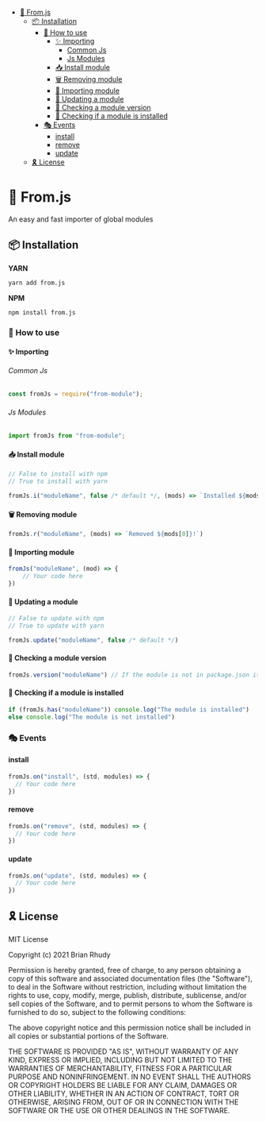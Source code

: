 - [🚀 From.js](#-fromjs)
  - [📦 Installation](#-installation)
    - [🧐 How to use](#-how-to-use)
      - [✨ Importing](#-importing)
          - [Common Js](#common-js)
          - [Js Modules](#js-modules)
      - [📥 Install module](#-install-module)
      - [🗑 Removing module](#-removing-module)
      - [🎈 Importing module](#-importing-module)
      - [🧶 Updating a module](#-updating-a-module)
      - [🤔 Checking a module version](#-checking-a-module-version)
      - [🤔 Checking if a module is installed](#-checking-if-a-module-is-installed)
    - [🎭 Events](#-events)
      - [install](#install)
      - [remove](#remove)
      - [update](#update)
  - [🎗 License](#-license)

# 🚀 From.js
An easy and fast importer of global modules

## 📦 Installation

**YARN**
```bash
yarn add from.js
```

**NPM**
```bash
npm install from.js
```

### 🧐 How to use

#### ✨ Importing
###### Common Js
```js
const fromJs = require("from-module");
```

###### Js Modules
```js
import fromJs from "from-module";
```

#### 📥 Install module
```js
// False to install with npm
// True to install with yarn

fromJs.i("moduleName", false /* default */, (mods) => `Installed ${mods[0]}!`)
```

#### 🗑 Removing module
```js
fromJs.r("moduleName", (mods) => `Removed ${mods[0]}!`)
```

#### 🎈 Importing module
```js
fromJs("moduleName", (mod) => {
    // Your code here
})
```

#### 🧶 Updating a module
```js
// False to update with npm
// True to update with yarn

fromJs.update("moduleName", false /* default */)
```

#### 🤔 Checking a module version
```js
fromJs.version("moduleName") // If the module is not in package.json it will return undefined
```

#### 🤔 Checking if a module is installed
```js
if (fromJs.has("moduleName")) console.log("The module is installed")
else console.log("The module is not installed")
```

### 🎭 Events
#### install
```js
fromJs.on("install", (std, modules) => {
  // Your code here
})
```

#### remove
```js
fromJs.on("remove", (std, modules) => {
  // Your code here
})
```

#### update
```js
fromJs.on("update", (std, modules) => {
  // Your code here
})
```

## 🎗 License
MIT License

Copyright (c) 2021 Brian Rhudy

Permission is hereby granted, free of charge, to any person obtaining a copy
of this software and associated documentation files (the "Software"), to deal
in the Software without restriction, including without limitation the rights
to use, copy, modify, merge, publish, distribute, sublicense, and/or sell
copies of the Software, and to permit persons to whom the Software is
furnished to do so, subject to the following conditions:

The above copyright notice and this permission notice shall be included in all
copies or substantial portions of the Software.

THE SOFTWARE IS PROVIDED "AS IS", WITHOUT WARRANTY OF ANY KIND, EXPRESS OR
IMPLIED, INCLUDING BUT NOT LIMITED TO THE WARRANTIES OF MERCHANTABILITY,
FITNESS FOR A PARTICULAR PURPOSE AND NONINFRINGEMENT. IN NO EVENT SHALL THE
AUTHORS OR COPYRIGHT HOLDERS BE LIABLE FOR ANY CLAIM, DAMAGES OR OTHER
LIABILITY, WHETHER IN AN ACTION OF CONTRACT, TORT OR OTHERWISE, ARISING FROM,
OUT OF OR IN CONNECTION WITH THE SOFTWARE OR THE USE OR OTHER DEALINGS IN THE
SOFTWARE.
